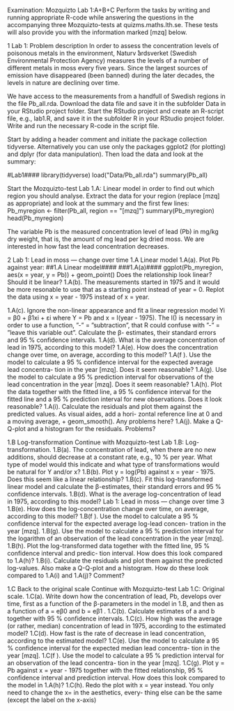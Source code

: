 Examination: Mozquizto Lab 1:A+B+C
Perform the tasks by writing and running appropriate R-code while answering the questions in the
accompanying three Mozquizto-tests at quizms.maths.lth.se. These tests will also provide you
with the information marked [mzq] below.

1 Lab 1: Problem description
In order to assess the concentration levels of poisonous metals in the environment, Naturv ̊ardsverket
(Swedish Environmental Protection Agency) measures the levels of a number of different metals in
moss every five years. Since the largest sources of emission have disappeared (been banned) during the
later decades, the levels in nature are declining over time.

We have access to the measurements from a handfull of Swedish regions in the file Pb_all.rda.
Download the data file and save it in the subfolder Data in your RStudio project folder. Start the
RStudio project and create an R-script file, e.g., lab1.R, and save it in the subfolder R in your RStudio
project folder. Write and run the necessary R-code in the script file.

Start by adding a header comment and initiate the package collection tidyverse. Alternatively you
can use only the packages ggplot2 (for plotting) and dplyr (for data manipulation). Then load the
data and look at the summary:

#Lab1####
library(tidyverse)
load("Data/Pb_all.rda")
summary(Pb_all)

Start the Mozquizto-test Lab 1.A: Linear model in order to find out which region you should analyse.
Extract the data for your region (replace [mzq] as appropriate) and look at the summary and the first
few lines:
Pb_myregion <- filter(Pb_all, region == "[mzq]")
summary(Pb_myregion)
head(Pb_myregion)

The variable Pb is the measured concentration level of lead (Pb) in mg/kg dry weight, that is, the
amount of mg lead per kg dried moss. We are interested in how fast the lead concentration decreases.

2 Lab 1: Lead in moss — change over time
1.A Linear model
1.A(a). Plot Pb against year:
##1.A Linear model####
###1.A(a)####
ggplot(Pb_myregion, aes(x = year, y = Pb)) + geom_point()
Does the relationship look linear? Should it be linear?
1.A(b). The measurements started in 1975 and it would be more resonable to use that as a starting point
instead of year = 0. Replot the data using x = year - 1975 instead of x = year.

1.A(c). Ignore the non-linear appearance and fit a linear regression model Yi = β0 + β1xi + εi where
Y = Pb and x = I(year - 1975). The I() is necessary in order to use a function, ”-”
= ”subtraction”, that R could confuse with ”-” = ”leave this variable out”. Calculate the β-
estimates, their standard errors and 95 % confidence intervals.
1.A(d). What is the average concentration of lead in 1975, according to this model?
1.A(e). How does the concentration change over time, on average, according to this model?
1.A(f ). Use the model to calculate a 95 % confidence interval for the expected average lead concentra-
tion in the year [mzq]. Does it seem reasonable?
1.A(g). Use the model to calculate a 95 % prediction interval for observations of the lead concentration
in the year [mzq]. Does it seem reasonable?
1.A(h). Plot the data together with the fitted line, a 95 % confidence interval for the fitted line and a
95 % prediction interval for new observations. Does it look reasonable?
1.A(i). Calculate the residuals and plot them against the predicted values. As visual aides, add a hori-
zontal reference line at 0 and a moving average, + geom_smooth(). Any problems here?
1.A(j). Make a Q-Q-plot and a histogram for the residuals. Problems?

1.B Log-transformation
Continue with Mozquizto-test Lab 1.B: Log-transformation.
1.B(a). The concentration of lead, when there are no new additions, should decrease at a constant rate,
e.g., 10 % per year. What type of model would this indicate and what type of transformations
would be natural for Y and/or x?
1.B(b). Plot y = log(Pb) against x = year - 1975. Does this seem like a linear relationship?
1.B(c). Fit this log-transformed linear model and calculate the β-estimates, their standard errors and
95 % confidence intervals.
1.B(d). What is the average log-concentration of lead in 1975, according to this model?
Lab 1: Lead in moss — change over time 3
1.B(e). How does the log-concentration change over time, on average, according to this model?
1.B(f ). Use the model to calculate a 95 % confidence interval for the expected average log-lead concen-
tration in the year [mzq].
1.B(g). Use the model to calculate a 95 % prediction interval for the logarithm of an observation of the
lead concentration in the year [mzq].
1.B(h). Plot the log-transformed data together with the fitted line, 95 % confidence interval and predic-
tion interval. How does this look compared to 1.A(h)?
1.B(i). Calculate the residuals and plot them against the predicted log-values. Also make a Q-Q-plot
and a histogram. How do these look compared to 1.A(i) and 1.A(j)? Comment?

1.C Back to the original scale
Continue with Mozquizto-test Lab 1.C: Original scale.
1.C(a). Write down how the concentration of lead, Pb, develops over time, first as a function of the
β-parameters in the model in 1.B, and then as a function of a = eβ0 and b = eβ1 .
1.C(b). Calculate estimates of a and b together with 95 % confidence intervals.
1.C(c). How high was the average (or rather, median) concentration of lead in 1975, according to the
estimated model?
1.C(d). How fast is the rate of decrease in lead concentration, according to the estimated model?
1.C(e). Use the model to calculate a 95 % confidence interval for the expected median lead concentra-
tion in the year [mzq].
1.C(f ). Use the model to calculate a 95 % prediction interval for an observation of the lead concentra-
tion in the year [mzq].
1.C(g). Plot y = Pb against x = year - 1975 together with the fitted relationship, 95 % confidence
interval and prediction interval. How does this look compared to the model in 1.A(h)?
1.C(h). Redo the plot with x = year instead. You only need to change the x= in the aesthetics, every-
thing else can be the same (except the label on the x-axis)

